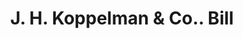 ---
doi: 10.7916/D8GX5PQ8
date_other: '1800'
date_other_textual: 1800-1899
form: printed ephemera
genre:
- Invoices
name:
- J. H. Koppelman & Co.
object_in_context_url: https://biggert.cul.columbia.edu/items/view/ave_biggert_01813
subject_hierarchical_geographic:
- St. Louis, Missouri, United States
subject_name:
- J. H. Koppelman & Co.
title: J. H. Koppelman & Co.. Bill
sort_title: J. H. Koppelman & Co.. Bill
call_number: ave_biggert_01813
coordinates:
- 38.62722222222222,-90.19777777777779
pid: ave_biggert_01813
identifiers: ave_biggert_01813
thumbnail: https://derivativo-3.library.columbia.edu/iiif/2/ldpd:490854/full/!256,256/0/native.jpg
permalink: "/items/ave_biggert_01813/"
layout: iiif-image-page
---